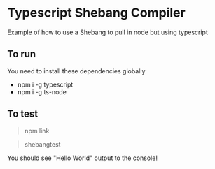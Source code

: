 # Typescript Shebang Compiler

Example of how to use a Shebang to pull in node but using typescript

## To run
You need to install these dependencies globally
- npm i -g typescript
- npm i -g ts-node

## To test

 > npm link
 
 > shebangtest

You should see "Hello World" output to the console!

